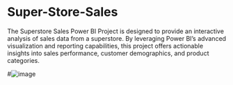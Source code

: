 # Super-Store-Sales
The Superstore Sales Power BI Project is designed to provide an interactive analysis of sales data from a superstore. By leveraging Power BI’s advanced visualization and reporting capabilities, this project offers actionable insights into sales performance, customer demographics, and product categories.


#![image](https://github.com/user-attachments/assets/8ee7a484-ff2d-499a-a464-14bb7a7bce9d)
